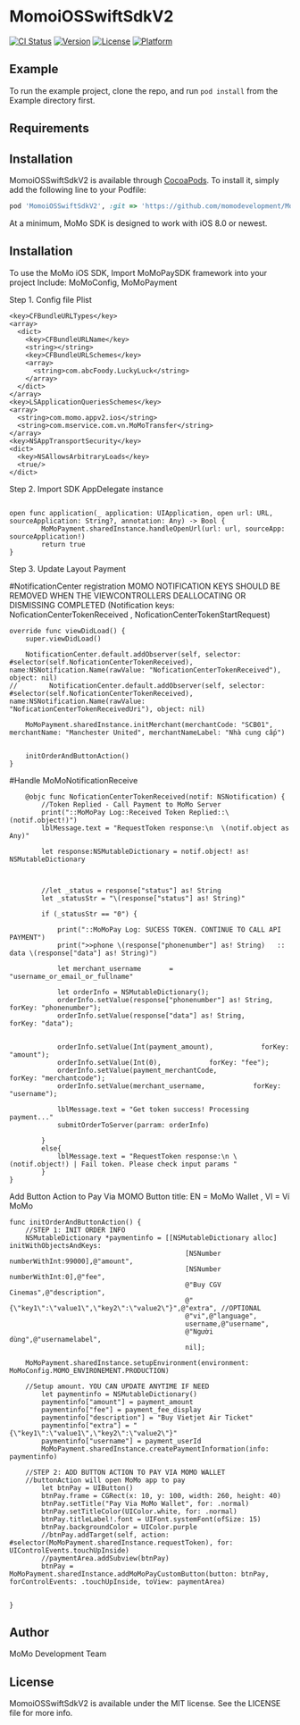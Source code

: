 # MomoiOSSwiftSdkV2

[![CI Status](http://img.shields.io/travis/momodevelopment/MomoiOSSwiftSdkV2.svg?style=flat)](https://travis-ci.org/momodevelopment/MomoiOSSwiftSdkV2)
[![Version](https://img.shields.io/cocoapods/v/MomoiOSSwiftSdkV2.svg?style=flat)](http://cocoapods.org/pods/MomoiOSSwiftSdkV2)
[![License](https://img.shields.io/cocoapods/l/MomoiOSSwiftSdkV2.svg?style=flat)](http://cocoapods.org/pods/MomoiOSSwiftSdkV2)
[![Platform](https://img.shields.io/cocoapods/p/MomoiOSSwiftSdkV2.svg?style=flat)](http://cocoapods.org/pods/MomoiOSSwiftSdkV2)

## Example

To run the example project, clone the repo, and run `pod install` from the Example directory first.

## Requirements

## Installation

MomoiOSSwiftSdkV2 is available through [CocoaPods](http://cocoapods.org). To install
it, simply add the following line to your Podfile:

```ruby
pod 'MomoiOSSwiftSdkV2', :git => 'https://github.com/momodevelopment/MomoiOSSwiftSdkV2.git',:branch => "master"
```

At a minimum, MoMo SDK is designed to work with iOS 8.0 or newest.


## Installation

To use the MoMo iOS SDK, Import MoMoPaySDK framework into your project
Include: MoMoConfig, MoMoPayment

Step 1. Config file Plist
```
<key>CFBundleURLTypes</key>
<array>
  <dict>
    <key>CFBundleURLName</key>
    <string></string>
    <key>CFBundleURLSchemes</key>
    <array>
      <string>com.abcFoody.LuckyLuck</string>
    </array>
  </dict>
</array>
<key>LSApplicationQueriesSchemes</key>
<array>
  <string>com.momo.appv2.ios</string>
  <string>com.mservice.com.vn.MoMoTransfer</string>
</array>
<key>NSAppTransportSecurity</key>
<dict>
  <key>NSAllowsArbitraryLoads</key>
  <true/>
</dict>
```
Step 2. Import SDK
AppDelegate instance
```

open func application(_ application: UIApplication, open url: URL, sourceApplication: String?, annotation: Any) -> Bool {
        MoMoPayment.sharedInstance.handleOpenUrl(url: url, sourceApp: sourceApplication!)
        return true
}
```

Step 3. Update Layout Payment

#NotificationCenter registration
MOMO NOTIFICATION KEYS SHOULD BE REMOVED WHEN THE VIEWCONTROLLERS DEALLOCATING OR DISMISSING COMPLETED
(Notification keys: NoficationCenterTokenReceived , NoficationCenterTokenStartRequest)
```
override func viewDidLoad() {
    super.viewDidLoad()
    
    NotificationCenter.default.addObserver(self, selector: #selector(self.NoficationCenterTokenReceived), name:NSNotification.Name(rawValue: "NoficationCenterTokenReceived"), object: nil)
//        NotificationCenter.default.addObserver(self, selector: #selector(self.NoficationCenterTokenReceived), name:NSNotification.Name(rawValue: "NoficationCenterTokenReceivedUri"), object: nil)

    MoMoPayment.sharedInstance.initMerchant(merchantCode: "SCB01", merchantName: "Manchester United", merchantNameLabel: "Nhà cung cấp")
        
    
    initOrderAndButtonAction()
}
```
#Handle MoMoNotificationReceive
```
    @objc func NoficationCenterTokenReceived(notif: NSNotification) {
        //Token Replied - Call Payment to MoMo Server
        print("::MoMoPay Log::Received Token Replied::\(notif.object!)")
        lblMessage.text = "RequestToken response:\n  \(notif.object as Any)"
        
        let response:NSMutableDictionary = notif.object! as! NSMutableDictionary
        
        
        
        //let _status = response["status"] as! String
        let _statusStr = "\(response["status"] as! String)"
        
        if (_statusStr == "0") {
            
            print("::MoMoPay Log: SUCESS TOKEN. CONTINUE TO CALL API PAYMENT")
            print(">>phone \(response["phonenumber"] as! String)   :: data \(response["data"] as! String)")
            
            let merchant_username       = "username_or_email_or_fullname"
            
            let orderInfo = NSMutableDictionary();
            orderInfo.setValue(response["phonenumber"] as! String,            forKey: "phonenumber");
            orderInfo.setValue(response["data"] as! String,            forKey: "data");
            
            
            orderInfo.setValue(Int(payment_amount),            forKey: "amount");
            orderInfo.setValue(Int(0),            forKey: "fee");
            orderInfo.setValue(payment_merchantCode,            forKey: "merchantcode");
            orderInfo.setValue(merchant_username,            forKey: "username");
            
            lblMessage.text = "Get token success! Processing payment..."
            submitOrderToServer(parram: orderInfo)
            
        }
        else{
            lblMessage.text = "RequestToken response:\n \(notif.object!) | Fail token. Please check input params "
        }
}

```
Add Button Action to Pay Via MOMO
Button title: EN = MoMo Wallet , VI = Ví MoMo
```
func initOrderAndButtonAction() {
    //STEP 1: INIT ORDER INFO
    NSMutableDictionary *paymentinfo = [[NSMutableDictionary alloc] initWithObjectsAndKeys:
                                            [NSNumber numberWithInt:99000],@"amount",
                                            [NSNumber numberWithInt:0],@"fee",
                                            @"Buy CGV Cinemas",@"description",
                                            @"{\"key1\":\"value1\",\"key2\":\"value2\"}",@"extra", //OPTIONAL
                                            @"vi",@"language",
                                            username,@"username",
                                            @"Người dùng",@"usernamelabel",
                                            nil];

    MoMoPayment.sharedInstance.setupEnvironment(environment: MoMoConfig.MOMO_ENVIRONEMENT.PRODUCTION)
    
    //Setup amount. YOU CAN UPDATE ANYTIME IF NEED
        let paymentinfo = NSMutableDictionary()
        paymentinfo["amount"] = payment_amount
        paymentinfo["fee"] = payment_fee_display
        paymentinfo["description"] = "Buy Vietjet Air Ticket"
        paymentinfo["extra"] = "{\"key1\":\"value1\",\"key2\":\"value2\"}"
        paymentinfo["username"] = payment_userId
        MoMoPayment.sharedInstance.createPaymentInformation(info: paymentinfo)

    //STEP 2: ADD BUTTON ACTION TO PAY VIA MOMO WALLET
    //buttonAction will open MoMo app to pay
        let btnPay = UIButton()
        btnPay.frame = CGRect(x: 10, y: 100, width: 260, height: 40)
        btnPay.setTitle("Pay Via MoMo Wallet", for: .normal)
        btnPay.setTitleColor(UIColor.white, for: .normal)
        btnPay.titleLabel!.font = UIFont.systemFont(ofSize: 15)
        btnPay.backgroundColor = UIColor.purple
        //btnPay.addTarget(self, action: #selector(MoMoPayment.sharedInstance.requestToken), for: UIControlEvents.touchUpInside)
        //paymentArea.addSubview(btnPay)
        btnPay = MoMoPayment.sharedInstance.addMoMoPayCustomButton(button: btnPay, forControlEvents: .touchUpInside, toView: paymentArea)
        

}
```

## Author

MoMo Development Team

## License

MomoiOSSwiftSdkV2 is available under the MIT license. See the LICENSE file for more info.
